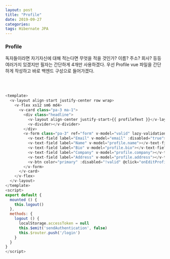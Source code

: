 ```yaml
---
layout: post
title: "Profile"
date: 2019-09-27
categories:
tags: Hibernate JPA
---
```

<div style="display:none;">
프론트에서 v-toolbar-items로 로그인 전 후 버튼 및 메뉴 생성
로그인 후 메뉴에서 프로파일 및 로그아웃 추가
로그인 후 Inspire 화면 추가 및 이동
첫 Welcome 화면과 Inspire으로 이동할 수 있도록 Navi 메뉴 생성 

백엔드에서 Profile 기능 추가
RDMS에서 관계를 JPA로 적용시키는 방법 
AuthController 수정
AccountController에 Profile service 제작 및 등록 
</div>
<h3>Profile</h3>
독자들이라면 자기자신에 대해 적는다면 무엇을 적을 것인가? 이름? 주소? 회사? 등등 여러가지 있겠지만 필자는 간단하게 4개만 사용하겠다. 우선 Profile vue 파일을 간단하게 작성하고 바로 백엔드 구성으로 들어가겠다.

<br><br>

```javascript
<template>
  <v-layout align-start justify-center row wrap>
    <v-flex xs12 sm6 md4>
      <v-card class="pa-3 ma-1">
        <div class="headline">
          <v-layout align-center justify-start>{{ profileText }}</v-layout>
          <v-divider></v-divider>
        </div>
        <v-form class="pa-3" ref="form" v-model="valid" lazy-validation>
          <v-text-field label="Email" v-model="email" :disabled="true"></v-text-field>
          <v-text-field label="Name" v-model="profile.name"></v-text-field>
          <v-text-field label="Bio" v-model="profile.bio"></v-text-field>
          <v-text-field label="Company" v-model="profile.company"></v-text-field>
          <v-text-field label="Address" v-model="profile.address"></v-text-field>
          <v-btn color="primary" :disabled="!valid" @click="onEditProfile">Edit</v-btn>
        </v-form>
      </v-card>
    </v-flex>
  </v-layout>
</template>
<script>
export default {
  mounted () {
    this.logout()
  },
  methods: {
    logout () {
      localStorage.accessToken = null
      this.$emit('sendAuthentication', false)
      this.$router.push('/login')
    }
  }
}
</script>
    
```
<br><br>